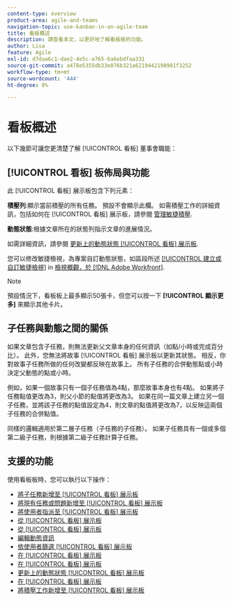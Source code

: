 ```yaml
---
content-type: overview
product-area: agile-and-teams
navigation-topic: use-kanban-in-an-agile-team
title: 看板概述
description: 請查看本文，以更好地了解看板板的功能。
author: Lisa
feature: Agile
exl-id: d7daa6c1-dae2-4e5c-a765-6a6ebdfaa331
source-git-commit: a478e5355db33e076b321a6219442198901f3252
workflow-type: tm+mt
source-wordcount: '444'
ht-degree: 0%

---
```


# 看板概述

以下幾節可讓您更清楚了解 [!UICONTROL 看板] 董事會職能：

## [!UICONTROL 看板] 板佈局與功能

此 [!UICONTROL 看板] 展示板包含下列元素：

**積壓列**:顯示當前積壓的所有任務。 預設不會顯示此欄。 如需積壓工作的詳細資訊，包括如何在 [!UICONTROL 看板] 展示板，請參閱 [管理敏捷積壓](../../agile/work-in-an-agile-environment/manage-the-agile-backlog.md).

**動態狀態**:根據文章所在的狀態列指示文章的進展情況。

如需詳細資訊，請參閱 [更新上的動態狀態 [!UICONTROL 看板] 展示板](../../agile/use-kanban-in-an-agile-team/update-the-status-of-stories.md).

您可以修改敏捷檢視，為專案自訂動態狀態，如區段所述 [[!UICONTROL 建立或自訂敏捷檢視]](../../reports-and-dashboards/reports/reporting-elements/views-overview.md#customizing-an-agile-view) in [檢視概觀，於 [!DNL Adobe Workfront]](../../reports-and-dashboards/reports/reporting-elements/views-overview.md).

>[!NOTE]
>
>預設情況下，看板板上最多顯示50張卡，但您可以按一下 **[!UICONTROL 顯示更多]** 來顯示其他卡片。

## 子任務與動態之間的關係

如果文章包含子任務，則無法更新父文章本身的任何資訊（如點/小時或完成百分比）。 此外，您無法將故事 [!UICONTROL 看板] 展示板以更新其狀態。 相反，你對故事子任務所做的任何改變都反映在故事上。 所有子任務的合併動態點或小時決定父動態的點或小時。

例如，如果一個故事只有一個子任務值為4點，那麼故事本身也有4點。 如果將子任務點值更改為3，則父小節的點值將更改為3。 如果在同一篇文章上建立另一個子任務，並將該子任務的點值設定為4，則文章的點值將更改為7，以反映這兩個子任務的合併點值。

同樣的邏輯適用於第二層子任務（子任務的子任務）。 如果子任務具有一個或多個第二級子任務，則根據第二級子任務計算子任務。

## 支援的功能

使用看板板時，您可以執行以下操作：

* [將子任務新增至 [!UICONTROL 看板] 展示板](../../agile/use-kanban-in-an-agile-team/add-a-subtask-to-an-existing-story.md)
* [將現有任務或問題新增至 [!UICONTROL 看板] 展示板](../../agile/use-kanban-in-an-agile-team/add-existing-tasks-or-issues-to-the-kanban-board.md)
* [將使用者指派至 [!UICONTROL 看板] 展示板](../../agile/use-kanban-in-an-agile-team/assign-users-to-a-story.md)
* [從 [!UICONTROL 看板] 展示板](../../agile/use-kanban-in-an-agile-team/add-story-from-kanban-board.md)
* [從 [!UICONTROL 看板] 展示板](../../agile/use-kanban-in-an-agile-team/delete-story-from-kanban-board.md)
* [編輯動態資訊](../../agile/use-kanban-in-an-agile-team/edit-story-information.md)
* [依使用者篩選 [!UICONTROL 看板] 展示板](../../agile/use-kanban-in-an-agile-team/filter-by-user.md)
* [在 [!UICONTROL 看板] 展示板](../../agile/use-kanban-in-an-agile-team/work-in-progress-limit-on-the-kanban-board.md)
* [在 [!UICONTROL 看板] 展示板](../../agile/use-kanban-in-an-agile-team/reorder-stories-on-the-kanban-board.md)
* [更新上的動態狀態 [!UICONTROL 看板] 展示板](../../agile/use-kanban-in-an-agile-team/update-the-status-of-stories.md)
* [在 [!UICONTROL 看板] 展示板](../../agile/use-kanban-in-an-agile-team/use-flags-on-stories.md)
* [將積壓工作新增至 [!UICONTROL 看板] 展示板](../../agile/use-kanban-in-an-agile-team/view-the-backlog-on-the-kanban-board.md)
